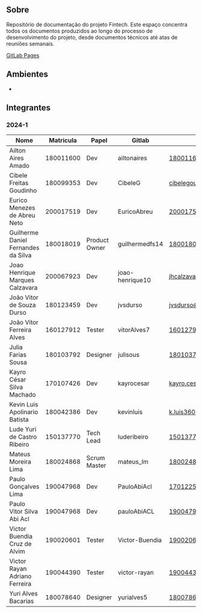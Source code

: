 ## Sobre

Repositório de documentação do projeto Fintech. Este espaço concentra todos os documentos produzidos ao longo do processo de desenvolvimento do projeto, desde documentos técnicos até atas de reuniões semanais.

[GitLab Pages](https://fintech-doc-fga-eps-rmc-fintech-7c468b31f1296a85e3d478ec3c6978a.gitlab.io/)


## Ambientes

- 

## Integrantes

### 2024-1

| Nome | Matricula | Papel | Gitlab | Email |
|-----------|------|--------|--------|------|
| Ailton Aires Amado | 180011600 | Dev | ailtonaires | 180011600@aluno.unb.br |
| Cibele Freitas Goudinho | 180099353 | Dev | CibeleG | cibelegoudinho13@gmail.com |
| Eurico Menezes de Abreu Neto | 200017519 | Dev  | EuricoAbreu | 200017519@aluno.unb.br |
| Guilherme Daniel Fernandes da Silva | 180018019 | Product Owner | guilhermedfs14 | 180018019@aluno.unb.br |
| Joao Henrique Marques Calzavara | 200067923 | Dev | joao-henrique10 | jhcalzavara@hotmail.com |
| João Vitor de Souza Durso | 180123459 | Dev | jvsdurso | jvsdurso@gmail.com |
| João Vitor Ferreira Alves | 160127912 | Tester | vitorAlves7 | 160127912@aluno.unb.br |
| Julia Farias Sousa | 180103792 | Designer | julisous | 180103792@aluno.unb.br |
| Kayro César Silva Machado | 170107426 | Dev | kayrocesar | kayro.cesar.kc@gmail.com |
| Kevin Luis Apolinario Batista | 180042386 | Dev | kevinluis | k.luis360@gmail.com |
| Lude Yuri de Castro Ribeiro | 150137770 | Tech Lead | luderibeiro | 150137770@aluno.unb.br |
| Mateus Moreira Lima | 180024868 | Scrum Master | mateus_lm | 180024868@aluno.unb.br |
| Paulo Gonçalves Lima | 190047968 | Dev | PauloAbiAcl | 170122549@aluno.unb.br |
| Paulo Vitor Silva Abi Acl	 | 190047968 | Dev | pauloAbiACL | 190047968@aluno.unb.br |
| Victor Buendia Cruz de Alvim | 190020601 | Tester | Victor-Buendia | 190020601@aluno.unb.br |
| Victor Rayan Adriano Ferreira | 190044390 | Tester | victor-rayan | 190044390@aluno.unb.br |
| Yuri Alves Bacarias | 180078640 | Designer | yurialves5 | 180078640@aluno.unb.br |

